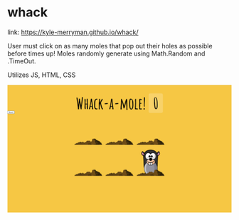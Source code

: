 # whack
link: https://kyle-merryman.github.io/whack/

User must click on as many moles that pop out their holes as possible before times up! Moles randomly generate using Math.Random and .TimeOut.

Utilizes JS, HTML, CSS

![Alt text](./wack.png?raw=true "Main")
